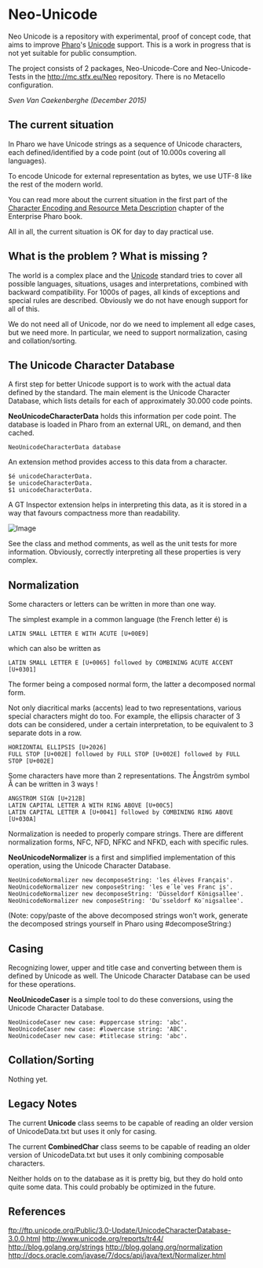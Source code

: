 # Neo-Unicode

Neo Unicode is a repository with experimental, proof of concept code, that aims to improve
[Pharo](http://www.pharo.org)'s [Unicode](https://en.wikipedia.org/wiki/Unicode) support. 
This is a work in progress that is not yet suitable for public consumption.

The project consists of 2 packages, Neo-Unicode-Core and Neo-Unicode-Tests
in the http://mc.stfx.eu/Neo repository. There is no Metacello configuration.

_Sven Van Caekenberghe (December 2015)_


## The current situation

In Pharo we have Unicode strings as a sequence of Unicode characters, 
each defined/identified by a code point (out of 10.000s covering all languages).

To encode Unicode for external representation as bytes, we use UTF-8 like the rest of the modern world. 

You can read more about the current situation in the first part of the [Character Encoding and Resource Meta Description](http://files.pharo.org/books/enterprisepharo/book/Zinc-Encoding-Meta/Zinc-Encoding-Meta.html) chapter of the Enterprise Pharo book.

All in all, the current situation is OK for day to day practical use.


## What is the problem ? What is missing ?

The world is a complex place and the [Unicode](http://www.unicode.org) standard 
tries to cover all possible languages, situations, usages and interpretations, combined with backward compatibility. 
For 1000s of pages, all kinds of exceptions and special rules are described.
Obviously we do not have enough support for all of this.

We do not need all of Unicode, nor do we need to implement all edge cases, but we need more. 
In particular, we need to support normalization, casing and collation/sorting.


## The Unicode Character Database

A first step for better Unicode support is to work with the actual data defined by the standard.
The main element is the Unicode Character Database, which lists details for each of approximately 30.000 code points.

**NeoUnicodeCharacterData** holds this information per code point.
The database is loaded in Pharo from an external URL, on demand, and then cached.

    NeoUnicodeCharacterData database
    
An extension method provides access to this data from a character.

    $é unicodeCharacterData.
    $e unicodeCharacterData.
    $1 unicodeCharacterData.

A GT Inspector extension helps in interpreting this data, 
as it is stored in a way that favours compactness more than readability.

![Image](https://raw.githubusercontent.com/svenvc/docs/master/neo/custom-ucd-inspector.png)

See the class and method comments, as well as the unit tests for more information.
Obviously, correctly interpreting all these properties is very complex.


## Normalization

Some characters or letters can be written in more than one way.

The simplest example in a common language (the French letter é) is

    LATIN SMALL LETTER E WITH ACUTE [U+00E9]

which can also be written as

    LATIN SMALL LETTER E [U+0065] followed by COMBINING ACUTE ACCENT [U+0301]

The former being a composed normal form, the latter a decomposed normal form. 

Not only diacritical marks (accents) lead to two representations, various special characters might do too.
For example, the ellipsis character of 3 dots can be considered, under a certain interpretation, 
to be equivalent to 3 separate dots in a row.

    HORIZONTAL ELLIPSIS [U+2026]
    FULL STOP [U+002E] followed by FULL STOP [U+002E] followed by FULL STOP [U+002E]

Some characters have more than 2 representations. The Ångström symbol Å can be written in 3 ways !

    ANGSTROM SIGN [U+212B]
    LATIN CAPITAL LETTER A WITH RING ABOVE [U+00C5]
    LATIN CAPITAL LETTER A [U+0041] followed by COMBINING RING ABOVE [U+030A]

Normalization is needed to properly compare strings.
There are different normalization forms, NFC, NFD, NFKC and NFKD, each with specific rules.

**NeoUnicodeNormalizer** is a first and simplified implementation of this operation,
using the Unicode Character Database.

    NeoUnicodeNormalizer new decomposeString: 'les élèves Français'.
    NeoUnicodeNormalizer new composeString: 'les e´le`ves Franc ̧is'.
    NeoUnicodeNormalizer new decomposeString: 'Düsseldorf Königsallee'.
    NeoUnicodeNormalizer new composeString: 'Du¨sseldorf Ko¨nigsallee'.

(Note: copy/paste of the above decomposed strings won't work,
generate the decomposed strings yourself in Pharo using #decomposeString:)


## Casing

Recognizing lower, upper and title case and converting between them is defined by Unicode as well.
The Unicode Character Database can be used for these operations.

**NeoUnicodeCaser** is a simple tool to do these conversions,
using the Unicode Character Database.

    NeoUnicodeCaser new case: #uppercase string: 'abc'.
    NeoUnicodeCaser new case: #lowercase string: 'ABC'.
    NeoUnicodeCaser new case: #titlecase string: 'abc'.


## Collation/Sorting

Nothing yet.


## Legacy Notes

The current **Unicode** class seems to be capable of reading an older version of UnicodeData.txt 
but uses it only for casing.

The current **CombinedChar** class seems to be capable of reading an older version of UnicodeData.txt 
but uses it only combining composable characters.

Neither holds on to the database as it is pretty big, but they do hold onto quite some data. 
This could probably be optimized in the future.


## References

ftp://ftp.unicode.org/Public/3.0-Update/UnicodeCharacterDatabase-3.0.0.html
http://www.unicode.org/reports/tr44/
http://blog.golang.org/strings
http://blog.golang.org/normalization
http://docs.oracle.com/javase/7/docs/api/java/text/Normalizer.html



